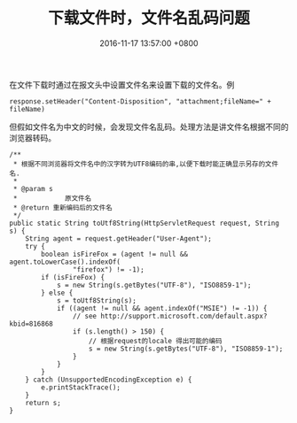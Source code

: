 ﻿---
title: 下载文件时，文件名乱码问题
date: 2016-11-17 13:57:00 +0800 
layout: post
permalink: /blog/2016/11/17/下载文件时，文件名乱码问题.html
categories:
  - 问题一箩筐
tags:
  - JAVA
  - 文件下载
  - 乱码
---

在文件下载时通过在报文头中设置文件名来设置下载的文件名。例
```
response.setHeader("Content-Disposition", "attachment;fileName=" + fileName)
```
但假如文件名为中文的时候，会发现文件名乱码。处理方法是讲文件名根据不同的浏览器转码。
``` 
/**
 * 根据不同浏览器将文件名中的汉字转为UTF8编码的串,以便下载时能正确显示另存的文件名.
 * 
 * @param s
 *            原文件名
 * @return 重新编码后的文件名
 */
public static String toUtf8String(HttpServletRequest request, String s) {
    String agent = request.getHeader("User-Agent");
    try {
        boolean isFireFox = (agent != null && agent.toLowerCase().indexOf(
                "firefox") != -1);
        if (isFireFox) {
            s = new String(s.getBytes("UTF-8"), "ISO8859-1");
        } else {
            s = toUtf8String(s);
            if ((agent != null && agent.indexOf("MSIE") != -1)) {
                // see http://support.microsoft.com/default.aspx?kbid=816868
                if (s.length() > 150) {
                    // 根据request的locale 得出可能的编码
                    s = new String(s.getBytes("UTF-8"), "ISO8859-1");
                }
            }
        }
    } catch (UnsupportedEncodingException e) {
        e.printStackTrace();
    }
    return s;
}
```
